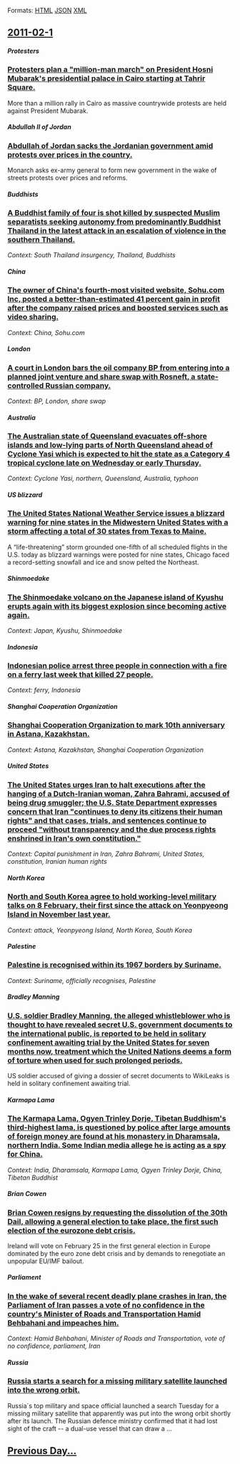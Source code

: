 
Formats: [HTML](2011/02/1/index.html)  [JSON](2011/02/1/index.json)  [XML](2011/02/1/index.xml)  

## [2011-02-1](/news/2011/02/1/index.md)

##### Protesters
### [Protesters plan a "million-man march" on President Hosni Mubarak's presidential palace in Cairo starting at Tahrir Square. ](/news/2011/02/1/protesters-plan-a-million-man-march-on-president-hosni-mubarak-s-presidential-palace-in-cairo-starting-at-tahrir-square.md)
More than a million rally in Cairo as massive countrywide protests are held against President Mubarak.

##### Abdullah II of Jordan
### [Abdullah of Jordan sacks the Jordanian government amid protests over prices in the country. ](/news/2011/02/1/abdullah-of-jordan-sacks-the-jordanian-government-amid-protests-over-prices-in-the-country.md)
Monarch asks ex-army general to form new government in the wake of streets protests over prices and reforms.

##### Buddhists
### [A Buddhist family of four is shot killed by suspected Muslim separatists seeking autonomy from predominantly Buddhist Thailand in the latest attack in an escalation of violence in the southern Thailand. ](/news/2011/02/1/a-buddhist-family-of-four-is-shot-killed-by-suspected-muslim-separatists-seeking-autonomy-from-predominantly-buddhist-thailand-in-the-latest.md)
_Context: South Thailand insurgency, Thailand, Buddhists_

##### China
### [The owner of China's fourth-most visited website, Sohu.com Inc, posted a better-than-estimated 41 percent gain in profit after the company raised prices and boosted services such as video sharing. ](/news/2011/02/1/the-owner-of-china-s-fourth-most-visited-website-sohu-com-inc-posted-a-better-than-estimated-41-percent-gain-in-profit-after-the-company-r.md)
_Context: China, Sohu.com_

##### London
### [A court in London bars the oil company BP from entering into a planned joint venture and share swap with Rosneft, a state-controlled Russian company. ](/news/2011/02/1/a-court-in-london-bars-the-oil-company-bp-from-entering-into-a-planned-joint-venture-and-share-swap-with-rosneft-a-state-controlled-russian.md)
_Context: BP, London, share swap_

##### Australia
### [The Australian state of Queensland evacuates off-shore islands and low-lying parts of North Queensland ahead of Cyclone Yasi which is expected to hit the state as a Category 4 tropical cyclone late on Wednesday or early Thursday. ](/news/2011/02/1/the-australian-state-of-queensland-evacuates-off-shore-islands-and-low-lying-parts-of-north-queensland-ahead-of-cyclone-yasi-which-is-expect.md)
_Context: Cyclone Yasi, northern, Queensland, Australia, typhoon_

##### US blizzard
### [The United States National Weather Service issues a blizzard warning for nine states in the Midwestern United States with a storm affecting a total of 30 states from Texas to Maine. ](/news/2011/02/1/the-united-states-national-weather-service-issues-a-blizzard-warning-for-nine-states-in-the-midwestern-united-states-with-a-storm-affecting.md)
A “life-threatening” storm grounded one-fifth of all scheduled flights in the U.S. today as blizzard warnings were posted for nine states, Chicago faced a record-setting snowfall and ice and snow pelted the Northeast.

##### Shinmoedake
### [The Shinmoedake volcano on the Japanese island of Kyushu erupts again with its biggest explosion since becoming active again. ](/news/2011/02/1/the-shinmoedake-volcano-on-the-japanese-island-of-kya-sha-erupts-again-with-its-biggest-explosion-since-becoming-active-again.md)
_Context: Japan, Kyushu, Shinmoedake_

##### Indonesia
### [Indonesian police arrest three people in connection with a fire on a ferry last week that killed 27 people. ](/news/2011/02/1/indonesian-police-arrest-three-people-in-connection-with-a-fire-on-a-ferry-last-week-that-killed-27-people.md)
_Context: ferry, Indonesia_

##### Shanghai Cooperation Organization
### [Shanghai Cooperation Organization to mark 10th anniversary in Astana, Kazakhstan. ](/news/2011/02/1/shanghai-cooperation-organization-to-mark-10th-anniversary-in-astana-kazakhstan.md)
_Context: Astana, Kazakhstan, Shanghai Cooperation Organization_

##### United States
### [The United States urges Iran to halt executions after the hanging of a Dutch-Iranian woman, Zahra Bahrami, accused of being drug smuggler; the U.S. State Department expresses concern that Iran "continues to deny its citizens their human rights" and that cases, trials, and sentences continue to proceed "without transparency and the due process rights enshrined in Iran's own constitution." ](/news/2011/02/1/the-united-states-urges-iran-to-halt-executions-after-the-hanging-of-a-dutch-iranian-woman-zahra-bahrami-accused-of-being-drug-smuggler-t.md)
_Context: Capital punishment in Iran, Zahra Bahrami, United States, constitution, Iranian human rights_

##### North Korea
### [North and South Korea agree to hold working-level military talks on 8 February, their first since the attack on Yeonpyeong Island in November last year. ](/news/2011/02/1/north-and-south-korea-agree-to-hold-working-level-military-talks-on-8-february-their-first-since-the-attack-on-yeonpyeong-island-in-novembe.md)
_Context: attack, Yeonpyeong Island, North Korea, South Korea_

##### Palestine
### [Palestine is recognised within its 1967 borders by Suriname.](/news/2011/02/1/palestine-is-recognised-within-its-1967-borders-by-suriname.md)
_Context: Suriname, officially recognises, Palestine_

##### Bradley Manning
### [U.S. soldier Bradley Manning, the alleged whistleblower who is thought to have revealed secret U.S. government documents to the international public, is reported to be held in solitary confinement awaiting trial by the United States for seven months now, treatment which the United Nations deems a form of torture when used for such prolonged periods. ](/news/2011/02/1/u-s-soldier-bradley-manning-the-alleged-whistleblower-who-is-thought-to-have-revealed-secret-u-s-government-documents-to-the-internationa.md)
US soldier accused of giving a dossier of secret documents to WikiLeaks is held in solitary confinement awaiting trial.

##### Karmapa Lama
### [The Karmapa Lama, Ogyen Trinley Dorje, Tibetan Buddhism's third-highest lama, is questioned by police after large amounts of foreign money are found at his monastery in Dharamsala, northern India. Some Indian media allege he is acting as a spy for China. ](/news/2011/02/1/the-karmapa-lama-ogyen-trinley-dorje-tibetan-buddhism-s-third-highest-lama-is-questioned-by-police-after-large-amounts-of-foreign-money-a.md)
_Context: India, Dharamsala, Karmapa Lama, Ogyen Trinley Dorje, China, Tibetan Buddhist_

##### Brian Cowen
### [Brian Cowen resigns by requesting the dissolution of the 30th Dail, allowing a general election to take place, the first such election of the eurozone debt crisis. ](/news/2011/02/1/brian-cowen-resigns-by-requesting-the-dissolution-of-the-30th-da-il-allowing-a-general-election-to-take-place-the-first-such-election-of-t.md)
Ireland will vote on February 25 in the first general election in Europe dominated by the euro zone debt crisis and by demands to renegotiate an unpopular EU/IMF bailout.

##### Parliament
### [In the wake of several recent deadly plane crashes in Iran, the Parliament of Iran passes a vote of no confidence in the country's Minister of Roads and Transportation Hamid Behbahani and impeaches him. ](/news/2011/02/1/in-the-wake-of-several-recent-deadly-plane-crashes-in-iran-the-parliament-of-iran-passes-a-vote-of-no-confidence-in-the-country-s-minister.md)
_Context: Hamid Behbahani, Minister of Roads and Transportation, vote of no confidence, parliament, Iran_

##### Russia
### [Russia starts a search for a missing military satellite launched into the wrong orbit. ](/news/2011/02/1/russia-starts-a-search-for-a-missing-military-satellite-launched-into-the-wrong-orbit.md)
Russia`s top military and space official launched a search Tuesday for a missing military satellite that apparently was put into the wrong orbit shortly after its launch. The Russian defence ministry confirmed that it had lost sight of the craft -- a dual-use vessel that can draw a ...

## [Previous Day...](/news/2011/01/31/index.md)

